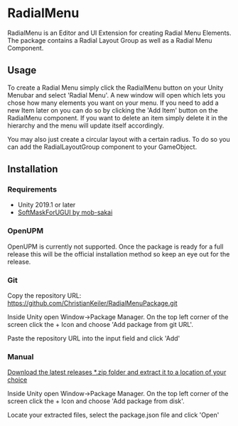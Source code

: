 RadialMenu
===

RadialMenu is an Editor and UI Extension for creating Radial Menu Elements.
The package contains a Radial Layout Group as well as a Radial Menu Component.

## Usage

To create a Radial Menu simply click the RadialMenu button on your Unity Menubar and select 'Radial Menu'. A new window will open which lets you chose how many elements you want on your menu.
If you need to add a new Item later on you can do so by clicking the 'Add Item' button on the RadialMenu component. If you want to delete an item simply delete it in the hierarchy and the menu will update itself accordingly.

You may also just create a circular layout with a certain radius. To do so you can add the RadialLayoutGroup component to your GameObject.

## Installation

### Requirements

* Unity 2019.1 or later
* [SoftMaskForUGUI by mob-sakai](https://github.com/mob-sakai/SoftMaskForUGUI)

### OpenUPM

OpenUPM is currently not supported. Once the package is ready for a full release this will be the official installation method so keep an eye out for the release.

### Git

Copy the repository URL: https://github.com/ChristianKeiler/RadialMenuPackage.git

Inside Unity open Window->Package Manager. On the top left corner of the screen click the + Icon and choose 'Add package from git URL'.

Paste the repository URL into the input field and click 'Add'

### Manual

[Download the latest releases *.zip folder and extract it to a location of your choice](https://github.com/ChristianKeiler/RadialMenuPackage/releases)

Inside Unity open Window->Package Manager. On the top left corner of the screen click the + Icon and choose 'Add package from disk'.

Locate your extracted files, select the package.json file and click 'Open'
